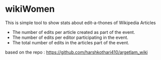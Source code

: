 wikiWomen
=============

This is simple tool to show stats about edit-a-thones of Wikipedia Articles 
* The number of edits per article created as part of the event.
* The number of edits per editor participating in the event.
* The total number of edits in the articles part of the event.


based on the repo : https://github.com/harshkothari410/argetlam_wiki
